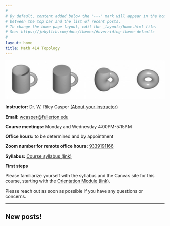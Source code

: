 ```yaml
---
#
# By default, content added below the "---" mark will appear in the home page
# between the top bar and the list of recent posts.
# To change the home page layout, edit the _layouts/home.html file.
# See: https://jekyllrb.com/docs/themes/#overriding-theme-defaults
#
layout: home
title: Math 414 Topology
---
```


<p align="center"><img src="fig/coffee-cup.jpg"/></p>

**Instructor:** Dr. W. Riley Casper [(About your instructor)](instructor)

**Email:** wcasper@fullerton.edu

**Course meetings:** Monday and Wednesday 4:00PM-5:15PM

**Office hours:** to be determined and by appointment

**Zoom number for remote office hours:** <a target="_parent" href="https://fullerton.zoom.us/j/9339191166">9339191166</a>

**Syllabus:** <a target="_parent" href="extras/syllabus.html">Course syllabus (link)</a>

**First steps**

Please familiarize yourself with the syllabus and the Canvas site for this course, starting with the [Orientation Module (link)](https://csufullerton.instructure.com/courses/3344572/modules/8051367).

Please reach out as soon as possible if you have any questions or concerns.

***

## New posts!

